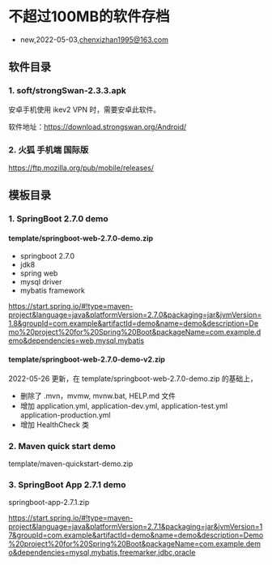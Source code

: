 # 不超过100MB的软件存档
- new,2022-05-03,chenxizhan1995@163.com

## 软件目录
### 1. soft/strongSwan-2.3.3.apk
安卓手机使用 ikev2 VPN 时，需要安卓此软件。

软件地址：https://download.strongswan.org/Android/
### 2. 火狐 手机端 国际版
https://ftp.mozilla.org/pub/mobile/releases/

## 模板目录
### 1. SpringBoot 2.7.0 demo
#### template/springboot-web-2.7.0-demo.zip
- springboot 2.7.0
- jdk8
- spring web
- mysql driver
- mybatis framework

https://start.spring.io/#!type=maven-project&language=java&platformVersion=2.7.0&packaging=jar&jvmVersion=1.8&groupId=com.example&artifactId=demo&name=demo&description=Demo%20project%20for%20Spring%20Boot&packageName=com.example.demo&dependencies=web,mysql,mybatis
#### template/springboot-web-2.7.0-demo-v2.zip
2022-05-26 更新，在 template/springboot-web-2.7.0-demo.zip 的基础上，
- 删除了 .mvn，mvmw, mvnw.bat, HELP.md 文件
- 增加 application.yml, application-dev.yml, application-test.yml application-production.yml
- 增加 HealthCheck 类

### 2. Maven quick start demo
template/maven-quickstart-demo.zip
### 3. SpringBoot App 2.7.1 demo

springboot-app-2.7.1.zip

https://start.spring.io/#!type=maven-project&language=java&platformVersion=2.7.1&packaging=jar&jvmVersion=17&groupId=com.example&artifactId=demo&name=demo&description=Demo%20project%20for%20Spring%20Boot&packageName=com.example.demo&dependencies=mysql,mybatis,freemarker,jdbc,oracle


